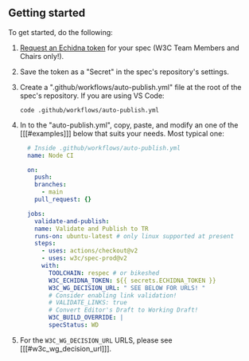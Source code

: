 ## Getting started

To get started, do the following:

1. [Request an Echidna token](https://www.w3.org/Web/publications/register) for your spec (W3C Team Members and Chairs only!).
1. Save the token as a "Secret" in the spec's repository's settings.
1. Create a ".github/workflows/auto-publish.yml" file at the root of the spec's repository.
   If you are using VS Code:
   ```bash"
   code .github/workflows/auto-publish.yml
   ```
1. In to the "auto-publish.yml", copy, paste, and modify an one of the
   [[[#examples]]] below that suits your needs. Most typical one:

   ```yml
     # Inside .github/workflows/auto-publish.yml
     name: Node CI

     on:
       push:
       branches:
         - main
       pull_request: {}

     jobs:
       validate-and-publish:
       name: Validate and Publish to TR
       runs-on: ubuntu-latest # only linux supported at present
       steps:
         - uses: actions/checkout@v2
         - uses: w3c/spec-prod@v2
         with:
           TOOLCHAIN: respec # or bikeshed
           W3C_ECHIDNA_TOKEN: ${{ secrets.ECHIDNA_TOKEN }}
           W3C_WG_DECISION_URL: " SEE BELOW FOR URLS! "
           # Consider enabling link validation!
           # VALIDATE_LINKS: true
           # Convert Editor's Draft to Working Draft!
           W3C_BUILD_OVERRIDE: |
           specStatus: WD
   ```

1. For the `W3C_WG_DECISION_URL` URLS, please see [[[#w3c_wg_decision_url]]].
